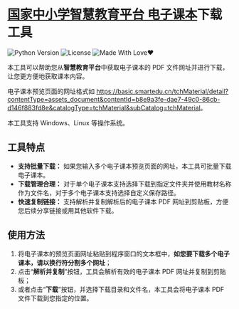 # [国家中小学智慧教育平台 电子课本](https://basic.smartedu.cn/tchMaterial/)下载工具

![Python Version](https://img.shields.io/badge/Python-3.x-blue.svg)
![License](https://img.shields.io/badge/License-MIT-green.svg)
![Made With Love❤️](https://img.shields.io/badge/Made_With-%E2%9D%A4-red.svg)

本工具可以帮助您从**智慧教育平台**中获取电子课本的 PDF 文件网址并进行下载，让您更方便地获取课本内容。

电子课本预览页面的网址格式如 <https://basic.smartedu.cn/tchMaterial/detail?contentType=assets_document&contentId=b8e9a3fe-dae7-49c0-86cb-d146f883fd8e&catalogType=tchMaterial&subCatalog=tchMaterial>。

本工具支持 Windows、Linux 等操作系统。

## 工具特点

- **支持批量下载：** 如果您输入多个电子课本预览页面的网址，本工具可批量下载电子课本。
- **下载管理合理：** 对于单个电子课本支持选择下载到指定文件夹并使用教材名称作为文件名，对于多个电子课本支持选择自定义保存路径。
- **快速复制链接：** 支持解析并复制解析后的电子课本 PDF 网址到剪贴板，方便您后续分享链接或用其他软件下载。

## 使用方法

1. 将电子课本的预览页面网址粘贴到程序窗口的文本框中，**如您要下载多个电子课本，请以换行符分割多个网址**；
2. 点击“**解析并复制**”按钮，工具会解析有效的电子课本 PDF 网址并复制到剪贴板；
3. 或者点击“**下载**”按钮，并选择下载目录和文件名，本工具会将电子课本 PDF 文件下载到您指定的位置。
